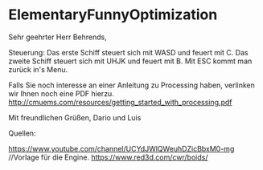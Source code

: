 # ElementaryFunnyOptimization
Sehr geehrter Herr Behrends,

Steuerung:
Das erste Schiff steuert sich mit WASD und feuert mit C.
Das zweite Schiff steuert sich mit UHJK und feuert mit B.
Mit ESC kommt man zurück in's Menu.

Falls Sie noch interesse an einer Anleitung zu Processing haben, verlinken wir Ihnen noch eine PDF hierzu.
http://cmuems.com/resources/getting_started_with_processing.pdf

Mit freundlichen Grüßen,
Dario und Luis

Quellen:

https://www.youtube.com/channel/UCYdJWlQWeuhDZicBbxM0-mg //Vorlage für die Engine.
https://www.red3d.com/cwr/boids/
